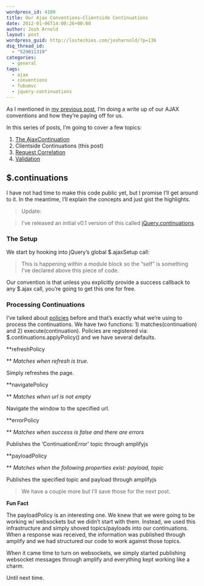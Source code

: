 ```yaml
---
wordpress_id: 4100
title: Our Ajax Conventions–Clientside Continuations
date: 2012-01-06T14:00:26+00:00
author: Josh Arnold
layout: post
wordpress_guid: http://lostechies.com/josharnold/?p=136
dsq_thread_id:
  - "529011319"
categories:
  - general
tags:
  - ajax
  - conventions
  - fubumvc
  - jquery-continuations
---
```

As I mentioned in [my previous post](http://lostechies.com/josharnold/2012/01/06/our-ajax-conventions-the-ajaxcontinuation/), I’m doing a write up of our AJAX conventions and how they’re paying off for us.

In this series of posts, I’m going to cover a few topics:

  1. [The AjaxContinuation](http://lostechies.com/josharnold/2012/01/06/our-ajax-conventions-the-ajaxcontinuation/)
  2. Clientside Continuations (this post)
  3. [Request Correlation](http://lostechies.com/josharnold/2012/01/07/our-ajax-conventionsrequest-correlation/)
  4. [Validation](http://lostechies.com/josharnold/2012/01/08/our-ajax-conventionsvalidation/)

## $.continuations

I have not had time to make this code public yet, but I promise I’ll get around to it. In the meantime, I’ll explain the concepts and just gist the highlights.

> Update:
  
> I&#8217;ve released an initial v0.1 version of this called [jQuery.continuations](https://github.com/DarthFubuMVC/jquery-continuations).

### The Setup

We start by hooking into jQuery’s global $.ajaxSetup call:



> This is happening within a module block so the “self” is something I’ve declared above this piece of code.

Our convention is that unless you explicitly provide a success callback to any $.ajax call, you’re going to get this one for free.

### Processing Continuations

I’ve talked about [policies](http://lostechies.com/josharnold/2011/07/09/patterns-of-compositional-architecture-policies/) before and that’s exactly what we’re using to process the continuations. We have two functions: 1) matches(continuation) and 2) execute(continuation). Policies are registered via: $.continuations.applyPolicy() and we have several defaults.

**refreshPolicy
  
** _Matches when refresh is true._
  
Simply refreshes the page.

**navigatePolicy
  
** _Matches when url is not empty_
  
Navigate the window to the specified url.

**errorPolicy
  
** _Matches when success is false and there are errors_
  
Publishes the ‘ContinuationError’ topic through amplifyjs

**payloadPolicy
  
** _Matches when the following properties exist: payload, topic_
  
Publishes the specified topic and payload through amplifyjs

> We have a couple more but I’ll save those for the next post.

**Fun Fact**

The payloadPolicy is an interesting one. We knew that we were going to be working w/ websockets but we didn’t start with them. Instead, we used this infrastructure and simply shoved topics/payloads into our continuations. When a response was received, the information was published through amplify and we had structured our code to work against those topics.

When it came time to turn on websockets, we simply started publishing websocket messages through amplify and everything kept working like a charm.

Until next time.